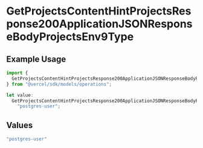 # GetProjectsContentHintProjectsResponse200ApplicationJSONResponseBodyProjectsEnv9Type

## Example Usage

```typescript
import {
  GetProjectsContentHintProjectsResponse200ApplicationJSONResponseBodyProjectsEnv9Type,
} from "@vercel/sdk/models/operations";

let value:
  GetProjectsContentHintProjectsResponse200ApplicationJSONResponseBodyProjectsEnv9Type =
    "postgres-user";
```

## Values

```typescript
"postgres-user"
```